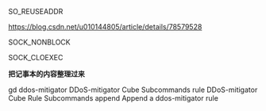 SO_REUSEADDR

https://blog.csdn.net/u010144805/article/details/78579528





SOCK_NONBLOCK 

SOCK_CLOEXEC



**把记事本的内容整理过来**

gd    ddos-mitigator DDoS-mitigator Cube Subcommands
            rule        DDoS-mitigator Cube Rule Subcommands
                    append       Append a ddos-mitigator rule






